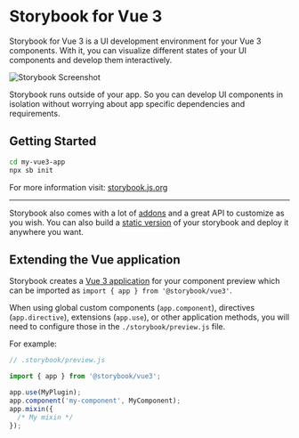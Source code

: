 # Storybook for Vue 3

Storybook for Vue 3 is a UI development environment for your Vue 3 components.
With it, you can visualize different states of your UI components and develop them interactively.

![Storybook Screenshot](https://github.com/storybookjs/storybook/blob/main/media/storybook-intro.gif)

Storybook runs outside of your app.
So you can develop UI components in isolation without worrying about app specific dependencies and requirements.

## Getting Started

```sh
cd my-vue3-app
npx sb init
```

For more information visit: [storybook.js.org](https://storybook.js.org)

---

Storybook also comes with a lot of [addons](https://storybook.js.org/docs/vue3/configure/storybook-addons) and a great API to customize as you wish.
You can also build a [static version](https://storybook.js.org/docs/vue3/workflows/publish-storybook) of your storybook and deploy it anywhere you want.

## Extending the Vue application

Storybook creates a [Vue 3 application](https://v3.vuejs.org/api/application-api.html#application-api) for your component preview which can be imported as `import { app } from '@storybook/vue3'`.

When using global custom components (`app.component`), directives (`app.directive`), extensions (`app.use`), or other application methods, you will need to configure those in the `./storybook/preview.js` file.

For example:

```js
// .storybook/preview.js

import { app } from '@storybook/vue3';

app.use(MyPlugin);
app.component('my-component', MyComponent);
app.mixin({
  /* My mixin */
});
```
